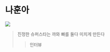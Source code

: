# 나훈아

![](https://image.fmkorea.com/files/attach/new/20200930/486616/2987553254/3120534314/dcaeb2bd842d372bc531e712cc7c9732.jpg)
> 진정한 슈퍼스타는 까와 빠를 둘다 미치게 만든다  
>> 인터뷰